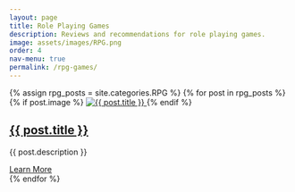 ```yaml
---
layout: page
title: Role Playing Games
description: Reviews and recommendations for role playing games.
image: assets/images/RPG.png
order: 4
nav-menu: true
permalink: /rpg-games/
---
```


<section class="posts">
  {% assign rpg_posts = site.categories.RPG %}
  {% for post in rpg_posts %}
    <article class="post">
      {% if post.image %}
        <a href="{{ post.url | relative_url }}" class="post-image">
          <img src="{{ post.image | relative_url }}" alt="{{ post.title }}">
        </a>
      {% endif %}
      <h2 class="post-title"><a href="{{ post.url | relative_url }}">{{ post.title }}</a></h2>
      <p class="post-description">{{ post.description }}</p>
      <a href="{{ post.url | relative_url }}" class="button primary">Learn More</a>
    </article>
  {% endfor %}
</section>
